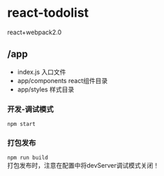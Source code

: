 # react-todolist
react+webpack2.0

## /app
* index.js 入口文件
* app/components react组件目录
* app/styles 样式目录

###  开发-调试模式
`npm start`

###  打包发布
`npm run build`  
打包发布时，注意在配置中将devServer调试模式关闭！
